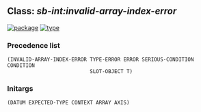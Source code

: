 ## Class: ***sb-int:invalid-array-index-error***
[![package](https://img.shields.io/badge/Package-SB--INT-5f9ea0.svg?style=social&colorA=999999)](../) [![type](https://img.shields.io/badge/Type-Class-5f9ea0.svg?style=social&colorA=999999)](../#class) 
### Precedence list
```
(INVALID-ARRAY-INDEX-ERROR TYPE-ERROR ERROR SERIOUS-CONDITION CONDITION
                           SLOT-OBJECT T)
```
### Initargs
```
(DATUM EXPECTED-TYPE CONTEXT ARRAY AXIS)
```
